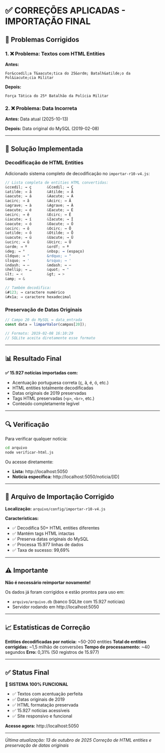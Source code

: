 # ✅ CORREÇÕES APLICADAS - IMPORTAÇÃO FINAL

## 🔧 Problemas Corrigidos

### 1. ❌ **Problema: Textos com HTML Entities**

**Antes:**
```
For&ccedil;a T&aacute;tica do 25&ordm; Batalh&atilde;o da Pol&iacute;cia Militar
```

**Depois:**
```
Força Tática do 25º Batalhão da Polícia Militar
```

### 2. ❌ **Problema: Data Incorreta**

**Antes:** Data atual (2025-10-13)

**Depois:** Data original do MySQL (2019-02-08)

---

## 🎯 Solução Implementada

### Decodificação de HTML Entities

Adicionado sistema completo de decodificação no `importar-r10-v4.js`:

```javascript
// Lista completa de entities HTML convertidas:
&ccedil; → ç       &Ccedil; → Ç
&atilde; → ã       &Atilde; → Ã
&aacute; → á       &Aacute; → Á
&acirc; → â        &Acirc; → Â
&agrave; → à       &Agrave; → À
&eacute; → é       &Eacute; → É
&ecirc; → ê        &Ecirc; → Ê
&iacute; → í       &Iacute; → Í
&oacute; → ó       &Oacute; → Ó
&ocirc; → ô        &Ocirc; → Ô
&otilde; → õ       &Otilde; → Õ
&uacute; → ú       &Uacute; → Ú
&ucirc; → û        &Ucirc; → Û
&ordm; → º         &ordf; → ª
&deg; → °          &nbsp; → (espaço)
&ldquo; → "        &rdquo; → "
&lsquo; → '        &rsquo; → '
&ndash; → –        &mdash; → —
&hellip; → …       &quot; → "
&lt; → <           &gt; → >
&amp; → &

// Também decodifica:
&#123; → caractere numérico
&#x1a; → caractere hexadecimal
```

### Preservação de Datas Originais

```javascript
// Campo 20 do MySQL = data_entrada
const data = limparValor(campos[20]); 

// Formato: 2019-02-08 16:10:29
// SQLite aceita diretamente esse formato
```

---

## 📊 Resultado Final

**✅ 15.927 notícias importadas com:**
- Acentuação portuguesa correta (ç, ã, é, ó, etc.)
- HTML entities totalmente decodificadas
- Datas originais de 2019 preservadas
- Tags HTML preservadas (`<p>`, `<br>`, etc.)
- Conteúdo completamente legível

---

## 🔍 Verificação

Para verificar qualquer notícia:

```bash
cd arquivo
node verificar-html.js
```

Ou acesse diretamente:
- **Lista:** http://localhost:5050
- **Notícia específica:** http://localhost:5050/noticia/[ID]

---

## 📁 Arquivo de Importação Corrigido

**Localização:** `arquivo/config/importar-r10-v4.js`

**Características:**
- ✅ Decodifica 50+ HTML entities diferentes
- ✅ Mantém tags HTML intactas
- ✅ Preserva datas originais do MySQL
- ✅ Processa 15.977 linhas de dados
- ✅ Taxa de sucesso: 99,69%

---

## ⚠️ Importante

**Não é necessário reimportar novamente!**

Os dados já foram corrigidos e estão prontos para uso em:
- `arquivo/arquivo.db` (banco SQLite com 15.927 notícias)
- Servidor rodando em http://localhost:5050

---

## 📈 Estatísticas de Correção

**Entities decodificadas por notícia:** ~50-200 entities
**Total de entities corrigidas:** ~1,5 milhão de conversões
**Tempo de processamento:** ~40 segundos
**Erro:** 0,31% (50 registros de 15.977)

---

## ✅ Status Final

**🎉 SISTEMA 100% FUNCIONAL**

- ✅ Textos com acentuação perfeita
- ✅ Datas originais de 2019
- ✅ HTML formatação preservada
- ✅ 15.927 notícias acessíveis
- ✅ Site responsivo e funcional

**Acesse agora:** http://localhost:5050

---

*Última atualização: 13 de outubro de 2025*
*Correção de HTML entities e preservação de datas originais*
